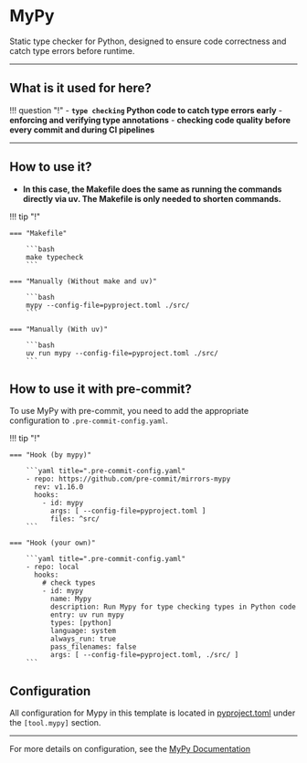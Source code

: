 # MyPy

Static type checker for Python, designed to ensure code correctness and catch type errors before runtime.

---

## What is it used for here?
!!! question "!"
    - **`type checking` Python code to catch type errors early**
    - **enforcing and verifying type annotations**
    - **checking code quality before every commit and during CI pipelines**

---

## How to use it?

- **In this case, the Makefile does the same as running the commands directly via uv. The Makefile is only needed to shorten commands.**

!!! tip "!"

    === "Makefile"

        ```bash
        make typecheck
        ```

    === "Manually (Without make and uv)"

        ```bash
        mypy --config-file=pyproject.toml ./src/
        ```

    === "Manually (With uv)"

        ```bash
        uv run mypy --config-file=pyproject.toml ./src/
        ```

## How to use it with pre-commit?

To use MyPy with pre-commit, you need to add the appropriate configuration to `.pre-commit-config.yaml`.

!!! tip "!"

    === "Hook (by mypy)"

        ```yaml title=".pre-commit-config.yaml"
        - repo: https://github.com/pre-commit/mirrors-mypy
          rev: v1.16.0
          hooks:
            - id: mypy
              args: [ --config-file=pyproject.toml ]
              files: ^src/
        ```

    === "Hook (your own)"

        ```yaml title=".pre-commit-config.yaml"
        - repo: local
          hooks:
            # check types
            - id: mypy
              name: Mypy
              description: Run Mypy for type checking types in Python code
              entry: uv run mypy
              types: [python]
              language: system
              always_run: true
              pass_filenames: false
              args: [ --config-file=pyproject.toml, ./src/ ]
        ```

## Configuration
All configuration for Mypy in this template is located in [pyproject.toml](https://github.com/python-boilerplate/uv-template/blob/main/pyproject.toml) under the `[tool.mypy]` section.

---

For more details on configuration, see the [MyPy Documentation](https://mypy.readthedocs.io/en/stable/)